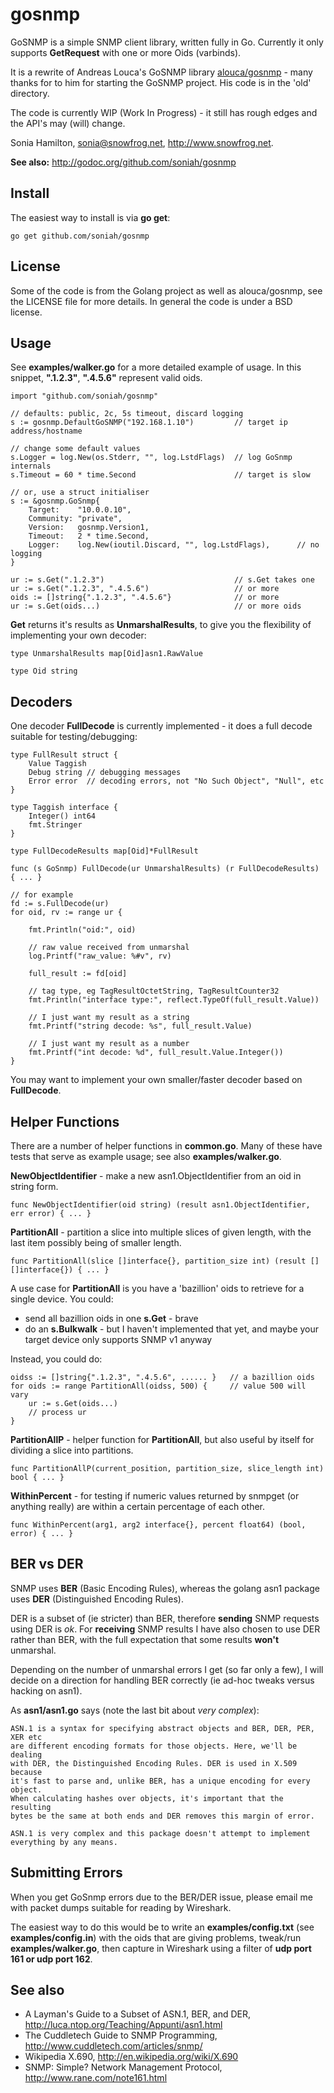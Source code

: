 gosnmp
======

GoSNMP is a simple SNMP client library, written fully in Go. Currently
it only supports **GetRequest** with one or more Oids (varbinds).

It is a rewrite of Andreas Louca's GoSNMP library
[alouca/gosnmp](https://github.com/alouca/gosnmp) - many thanks for to
him for starting the GoSNMP project. His code is in the 'old' directory.

The code is currently WIP (Work In Progress) - it still has rough edges
and the API's may (will) change.

Sonia Hamilton, sonia@snowfrog.net, http://www.snowfrog.net.

**See also:** http://godoc.org/github.com/soniah/gosnmp

Install
-------

The easiest way to install is via **go get**:

    go get github.com/soniah/gosnmp

License
-------

Some of the code is from the Golang project as well as alouca/gosnmp,
see the LICENSE file for more details. In general the code is under a
BSD license.

Usage
-----

See **examples/walker.go** for a more detailed example of usage. In this snippet,
**".1.2.3"**, **".4.5.6"** represent valid oids.

    import "github.com/soniah/gosnmp"

    // defaults: public, 2c, 5s timeout, discard logging
    s := gosnmp.DefaultGoSNMP("192.168.1.10")         // target ip address/hostname

    // change some default values
    s.Logger = log.New(os.Stderr, "", log.LstdFlags)  // log GoSnmp internals
    s.Timeout = 60 * time.Second                      // target is slow

    // or, use a struct initialiser
	s := &gosnmp.GoSnmp{
		Target:    "10.0.0.10",
		Community: "private",
		Version:   gosnmp.Version1,
		Timeout:   2 * time.Second,
		Logger:    log.New(ioutil.Discard, "", log.LstdFlags),      // no logging
	}

    ur := s.Get(".1.2.3")                             // s.Get takes one
    ur := s.Get(".1.2.3", ".4.5.6")                   // or more
    oids := []string{".1.2.3", ".4.5.6"}              // or more
    ur := s.Get(oids...)                              // or more oids

**Get** returns it's results as **UnmarshalResults**, to give you the
flexibility of implementing your own decoder:

    type UnmarshalResults map[Oid]asn1.RawValue

    type Oid string

Decoders
--------

One decoder **FullDecode** is currently implemented - it does a full decode
suitable for testing/debugging:

    type FullResult struct {
        Value Taggish
        Debug string // debugging messages
        Error error  // decoding errors, not "No Such Object", "Null", etc
    }

    type Taggish interface {
        Integer() int64
        fmt.Stringer
    }

    type FullDecodeResults map[Oid]*FullResult

    func (s GoSnmp) FullDecode(ur UnmarshalResults) (r FullDecodeResults) { ... }

    // for example
    fd := s.FullDecode(ur)
    for oid, rv := range ur {

        fmt.Println("oid:", oid)

        // raw value received from unmarshal
        log.Printf("raw_value: %#v", rv)

        full_result := fd[oid]

        // tag type, eg TagResultOctetString, TagResultCounter32
        fmt.Println("interface type:", reflect.TypeOf(full_result.Value))

        // I just want my result as a string
        fmt.Printf("string decode: %s", full_result.Value)

        // I just want my result as a number
        fmt.Printf("int decode: %d", full_result.Value.Integer())
    }

You may want to implement your own smaller/faster decoder based on
**FullDecode**.

Helper Functions
----------------

There are a number of helper functions in **common.go**. Many of these have
tests that serve as example usage; see also **examples/walker.go**.

**NewObjectIdentifier** - make a new asn1.ObjectIdentifier from an oid in
string form.

    func NewObjectIdentifier(oid string) (result asn1.ObjectIdentifier, err error) { ... }

**PartitionAll** - partition a slice into multiple slices of given
length, with the last item possibly being of smaller length.

    func PartitionAll(slice []interface{}, partition_size int) (result [][]interface{}) { ... }

A use case for **PartitionAll** is you have a 'bazillion' oids to retrieve for
a single device. You could:

* send all bazillion oids in one **s.Get** - brave
* do an **s.Bulkwalk** - but I haven't implemented that yet, and maybe
  your target device only supports SNMP v1 anyway

Instead, you could do:

    oidss := []string{".1.2.3", ".4.5.6", ...... }   // a bazillion oids
    for oids := range PartitionAll(oidss, 500) {     // value 500 will vary
        ur := s.Get(oids...)
        // process ur
    }

**PartitionAllP** - helper function for **PartitionAll**, but also
useful by itself for dividing a slice into partitions.

    func PartitionAllP(current_position, partition_size, slice_length int) bool { ... }

**WithinPercent** - for testing if numeric values returned by snmpget
(or anything really) are within a certain percentage of each other.

    func WithinPercent(arg1, arg2 interface{}, percent float64) (bool, error) { ... }

BER vs DER
----------

SNMP uses **BER** (Basic Encoding Rules), whereas the golang asn1 package
uses **DER** (Distinguished Encoding Rules).

DER is a subset of (ie stricter) than BER, therefore **sending** SNMP
requests using DER is _ok_. For **receiving** SNMP results I have
also chosen to use DER rather than BER, with the full expectation that
some results **won't** unmarshal.

Depending on the number of unmarshal errors I get (so far only a
few), I will decide on a direction for handling BER correctly (ie ad-hoc
tweaks versus hacking on asn1).

As **asn1/asn1.go** says (note the last bit about _very complex_):

    ASN.1 is a syntax for specifying abstract objects and BER, DER, PER, XER etc
    are different encoding formats for those objects. Here, we'll be dealing
    with DER, the Distinguished Encoding Rules. DER is used in X.509 because
    it's fast to parse and, unlike BER, has a unique encoding for every object.
    When calculating hashes over objects, it's important that the resulting
    bytes be the same at both ends and DER removes this margin of error.

    ASN.1 is very complex and this package doesn't attempt to implement
    everything by any means.

Submitting Errors
-----------------

When you get GoSnmp errors due to the BER/DER issue, please email me
with packet dumps suitable for reading by Wireshark.

The easiest way to do this would be to write an **examples/config.txt** (see
**examples/config.in**) with the oids that are giving problems, tweak/run
**examples/walker.go**, then capture in Wireshark using a filter of **udp
port 161 or udp port 162**.

See also
--------

* A Layman's Guide to a Subset of ASN.1, BER, and DER, http://luca.ntop.org/Teaching/Appunti/asn1.html
* The Cuddletech Guide to SNMP Programming, http://www.cuddletech.com/articles/snmp/
* Wikipedia X.690, http://en.wikipedia.org/wiki/X.690
* SNMP: Simple? Network Management Protocol, http://www.rane.com/note161.html
